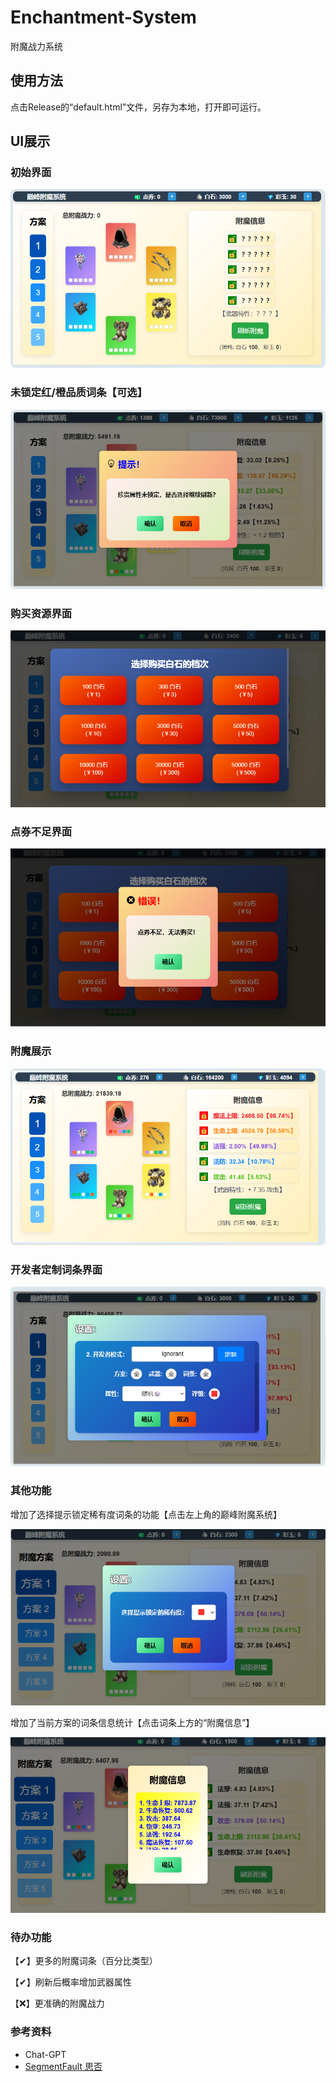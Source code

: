 # Enchantment-System
 附魔战力系统

## 使用方法

点击Release的“default.html”文件，另存为本地，打开即可运行。

## UI展示

### 初始界面

![初始界面](./README.assets/初始界面.png)

### 未锁定红/橙品质词条【可选】

![未锁定高品质词条](./README.assets/未锁定高品质词条.png)



### 购买资源界面

![购买资源界面](./README.assets/购买资源界面.png)

### 点券不足界面

![点券不足界面](./README.assets/点券不足界面.png)

### 附魔展示

![附魔展示](./README.assets/附魔展示.png)

### 开发者定制词条界面

![定制词条](./README.assets/定制词条.png)



### 其他功能

增加了选择提示锁定稀有度词条的功能【点击左上角的巅峰附魔系统】

![选择提示锁定稀有度词条](./README.assets/选择提示锁定稀有度词条.png)

增加了当前方案的词条信息统计【点击词条上方的“附魔信息”】

![词条信息统计](./README.assets/词条信息统计.png)

### 待办功能

【✔】更多的附魔词条（百分比类型）

【✔】刷新后概率增加武器属性

【❌】更准确的附魔战力



### 参考资料

- Chat-GPT
- [SegmentFault 思否](https://segmentfault.com/)
